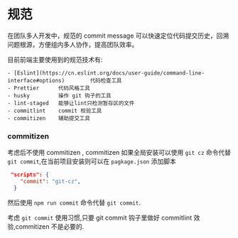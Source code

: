 # 规范

在团队多人开发中，规范的 commit message 可以快速定位代码提交历史，回溯问题根源，方便组内多人协作，提高团队效率。

目前前端主要使用到的规范技术有:

```
- [Eslint](https://cn.eslint.org/docs/user-guide/command-line-interface#options)        代码检查工具
- Prettier      代码风格工具
- husky         操作 git 钩子的工具
- lint-staged   能够让lint只检测暂存区的文件
- commitlint    commit 校验工具
- commitizen    辅助提交工具
```

### commitizen

考虑后不使用 commitizen , commitizen 如果全局安装可以使用 `git cz` 命令代替 `git commit`,在当前项目安装则可以在 `pagkage.json` 添加脚本

```json
 "scripts": {
    "commit": "git-cz",
  }
```

然后使用 `npm run commit` 命令代替 `git commit`.

考虑 `git commit` 使用习惯,只要 git commit 钩子里做好 commitlint 效验,commitizen 不是必要的.
